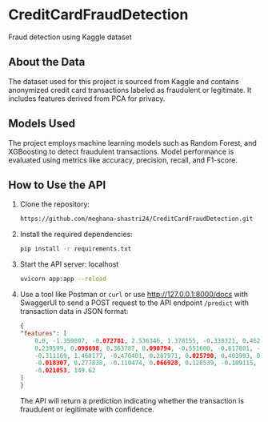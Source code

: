 # CreditCardFraudDetection
Fraud detection using Kaggle dataset
## About the Data
The dataset used for this project is sourced from Kaggle and contains anonymized credit card transactions labeled as fraudulent or legitimate. It includes features derived from PCA for privacy.

## Models Used
The project employs machine learning models such as Random Forest, and XGBoosting to detect fraudulent transactions. Model performance is evaluated using metrics like accuracy, precision, recall, and F1-score.

## How to Use the API
1. Clone the repository:
    ```bash
    https://github.com/meghana-shastri24/CreditCardFraudDetection.git
    ```
2. Install the required dependencies:
    ```bash
    pip install -r requirements.txt
    ```
3. Start the API server: localhost
    ```bash
    uvicorn app:app --reload
    ```
4. Use a tool like Postman or `curl` or use http://127.0.0.1:8000/docs with SwaggerUI to send a POST request to the API endpoint `/predict` with transaction data in JSON format:
    ```json
    {
    "features": [
        0.0, -1.359807, -0.072781, 2.536346, 1.378155, -0.338321, 0.462388,
        0.239599, 0.098698, 0.363787, 0.090794, -0.551600, -0.617801, -0.991390,
        -0.311169, 1.468177, -0.470401, 0.207971, 0.025790, 0.403993, 0.251412,
        -0.018307, 0.277838, -0.110474, 0.066928, 0.128539, -0.189115, 0.133558,
        -0.021053, 149.62
    ]
    }

    ```
    The API will return a prediction indicating whether the transaction is fraudulent or legitimate with confidence.
